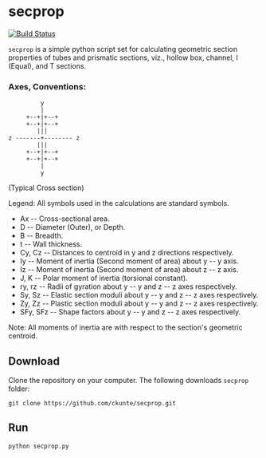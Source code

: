 # secprop

[![Build Status](https://travis-ci.org/ckunte/secprop.svg?branch=master)](https://travis-ci.org/ckunte/secprop)

`secprop` is a simple python script set for calculating geometric section properties of tubes and prismatic sections, viz., hollow box, channel, I (Equal), and T sections.

### Axes, Conventions:

             y
             |
         +--+|+--+
         +--+|+--+
            |||
    z -------+-------- z
            |||
         +--+|+--+
         +--+|+--+
             |
             y
          
   (Typical Cross section)


Legend: All symbols used in the calculations are standard symbols.

- Ax -- Cross-sectional area.
- D -- Diameter (Outer), or Depth.
- B -- Breadth.
- t -- Wall thickness.
- Cy, Cz -- Distances to centroid in y and z directions respectively.
- Iy -- Moment of inertia (Second moment of area) about y -- y axis.
- Iz -- Moment of inertia (Second moment of area) about z -- z axis.
- J, K -- Polar moment of inertia (torsional constant).
- ry, rz -- Radii of gyration  about y -- y and z -- z axes respectively.
- Sy, Sz -- Elastic section moduli about y -- y and z -- z axes respectively.
- Zy, Zz -- Plastic section moduli about y -- y and z -- z axes respectively.
- SFy, SFz -- Shape factors about  y -- y and z -- z axes respectively.

Note: All moments of inertia are with respect to the section's geometric centroid.

## Download

Clone the repository on your computer. The following downloads `secprop` folder:

	git clone https://github.com/ckunte/secprop.git

## Run

	python secprop.py

